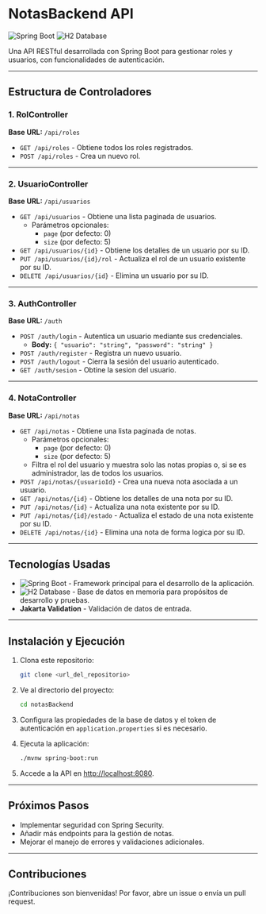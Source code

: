 # NotasBackend API

![Spring Boot](https://img.shields.io/badge/Spring%20Boot-2.5.4-green?style=flat-square)
![H2 Database](https://img.shields.io/badge/Database-H2-blue?style=flat-square)

Una API RESTful desarrollada con Spring Boot para gestionar roles y usuarios, con funcionalidades de autenticación.

---

## Estructura de Controladores

### 1. RolController
**Base URL:** `/api/roles`

- `GET /api/roles` - Obtiene todos los roles registrados.
- `POST /api/roles` - Crea un nuevo rol.

---

### 2. UsuarioController
**Base URL:** `/api/usuarios`

- `GET /api/usuarios` - Obtiene una lista paginada de usuarios.
  - Parámetros opcionales:
    - `page` (por defecto: 0)
    - `size` (por defecto: 5)
- `GET /api/usuarios/{id}` - Obtiene los detalles de un usuario por su ID.
- `PUT /api/usuarios/{id}/rol` - Actualiza el rol de un usuario existente por su ID. 
- `DELETE /api/usuarios/{id}` - Elimina un usuario por su ID.

---

### 3. AuthController
**Base URL:** `/auth`

- `POST /auth/login` - Autentica un usuario mediante sus credenciales.
  - **Body:** `{ "usuario": "string", "password": "string" }`
- `POST /auth/register` - Registra un nuevo usuario.
- `POST /auth/logout` - Cierra la sesión del usuario autenticado.
- `GET /auth/sesion` - Obtine la sesion del usuario. 

---

### 4. NotaController
**Base URL:** `/api/notas`

- `GET /api/notas` - Obtiene una lista paginada de notas.
  - Parámetros opcionales:
    - `page` (por defecto: 0)
    - `size` (por defecto: 5)
  - Filtra el rol del usuario y muestra solo las notas propias o, si se es administrador, las de todos los usuarios.
- `POST /api/notas/{usuarioId}` - Crea una nueva nota asociada a un usuario.
- `GET /api/notas/{id}` - Obtiene los detalles de una nota por su ID.
- `PUT /api/notas/{id}` - Actualiza una nota existente por su ID.
- `PUT /api/notas/{id}/estado` - Actualiza el estado de una nota existente por su ID. 
- `DELETE /api/notas/{id}` - Elimina una nota de forma logica por su ID.

---

## Tecnologías Usadas

- ![Spring Boot](https://img.shields.io/badge/Spring%20Boot-2.5.4-green?style=flat-square) - Framework principal para el desarrollo de la aplicación.
- ![H2 Database](https://img.shields.io/badge/Database-H2-blue?style=flat-square) - Base de datos en memoria para propósitos de desarrollo y pruebas.
- **Jakarta Validation** - Validación de datos de entrada.

---

## Instalación y Ejecución

1. Clona este repositorio:
   ```bash
   git clone <url_del_repositorio>
   ```

2. Ve al directorio del proyecto:
   ```bash
   cd notasBackend
   ```

3. Configura las propiedades de la base de datos y el token de autenticación en `application.properties` si es necesario.

4. Ejecuta la aplicación:
   ```bash
   ./mvnw spring-boot:run
   ```

5. Accede a la API en [http://localhost:8080](http://localhost:8080).

---

## Próximos Pasos

- Implementar seguridad con Spring Security.
- Añadir más endpoints para la gestión de notas.
- Mejorar el manejo de errores y validaciones adicionales.

---

## Contribuciones

¡Contribuciones son bienvenidas! Por favor, abre un issue o envía un pull request.

